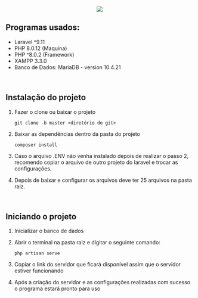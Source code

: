 <p align=center><img src="https://user-images.githubusercontent.com/90354669/167626321-f2d6136c-e70c-40f5-8789-91867c67d8ce.png"></img></p>

<h2>Programas usados:</h2>

- Laravel ^9.11
- PHP 8.0.12 (Maquina)
- PHP ^8.0.2 (Framework)
- XAMPP 3.3.0
- Banco de Dados: MariaDB - version 10.4.21

<br>

<h2>Instalação do projeto</h2>

1. Fazer o clone ou baixar o projeto
    ``` 
    git clone -b master <diretório do git>
    ```
2. Baixar as dependências dentro da pasta do projeto
    ```
    composer install
    ```
3. Caso o arquivo .ENV não venha instalado depois de realizar o passo 2, recomendo copiar o arquivo de outro projeto do laravel e trocar as configurações.

4. Depois de baixar e configurar os arquivos deve ter 25 arquivos na pasta raiz.

<br>

<h2>Iniciando o projeto</h2>

1. Inicializar o banco de dados

2. Abrir o terminal na pasta raiz e digitar o seguinte comando:
    ```
    php artisan serve
    ```
3. Copiar o link do servidor que ficará disponível assim que o servidor estiver funcionando

4. Após a criação do servidor e as configurações realizadas com sucesso o programa estará pronto para uso